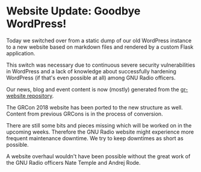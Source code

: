 # Website Update: Goodbye WordPress!

Today we switched over from a static dump of our old WordPress instance to a new website based on markdown files and rendered by a custom Flask application.

This switch was necessary due to continuous severe security vulnerabilities in WordPress and a lack of knowledge about successfully hardening WordPress (if that's even possible at all) among GNU Radio officers.


Our news, blog and event content is now (mostly) generated from the [gr-website repository](https://github.com/gnuradio/gr-website).

The GRCon 2018 website has been ported to the new structure as well. Content from previous GRCons is in the process of conversion.

There are still some bits and pieces missing which will be worked on in the upcoming weeks. Therefore the GNU Radio website might experience more frequent maintenance downtime. We try to keep downtimes as short as possible.

A website overhaul wouldn't have been possible without the great work of the GNU Radio officers Nate Temple and Andrej Rode.
